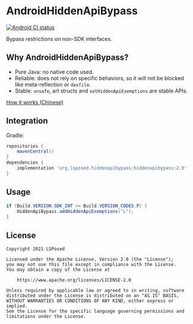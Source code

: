 # AndroidHiddenApiBypass

[![Android CI status](https://github.com/LSPosed/AndroidHiddenApiBypass/actions/workflows/android.yml/badge.svg?branch=main)](https://github.com/LSPosed/AndroidHiddenApiBypass/actions/workflows/android.yml)

Bypass restrictions on non-SDK interfaces.

## Why AndroidHiddenApiBypass?

- Pure Java: no native code used.
- Reliable: does not rely on specific behaviors, so it will not be blocked like meta-reflection or `dexfile`.
- Stable: `unsafe`, art structs and `setHiddenApiExemptions` are stable APIs.

[How it works (Chinese)](https://lovesykun.cn/archives/android-hidden-api-bypass.html)

## Integration

Gradle:

```gradle
repositories {
    mavenCentral()
}
dependencies {
    implementation 'org.lsposed.hiddenapibypass:hiddenapibypass:2.0'
}
```

## Usage

```java
if (Build.VERSION.SDK_INT >= Build.VERSION_CODES.P) {
    HiddenApiBypass.addHiddenApiExemptions("L");
}
```

## License

    Copyright 2021 LSPosed

    Licensed under the Apache License, Version 2.0 (the "License");
    you may not use this file except in compliance with the License.
    You may obtain a copy of the License at

        https://www.apache.org/licenses/LICENSE-2.0

    Unless required by applicable law or agreed to in writing, software
    distributed under the License is distributed on an "AS IS" BASIS,
    WITHOUT WARRANTIES OR CONDITIONS OF ANY KIND, either express or implied.
    See the License for the specific language governing permissions and
    limitations under the License.
